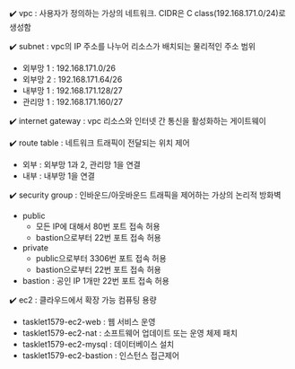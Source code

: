 ✔️ vpc : 사용자가 정의하는 가상의 네트워크. CIDR은 C class(192.168.171.0/24)로 생성함

✔️ subnet : vpc의 IP 주소를 나누어 리소스가 배치되는 물리적인 주소 범위
- 외부망 1 : 192.168.171.0/26
- 외부망 2 : 192.168.171.64/26
- 내부망 1 : 192.168.171.128/27
- 관리망 1 : 192.168.171.160/27

✔️ internet gateway : vpc 리소스와 인터넷 간 통신을 활성화하는 게이트웨이

✔️ route table : 네트워크 트래픽이 전달되는 위치 제어
- 외부 : 외부망 1과 2, 관리망 1을 연결
- 내부 : 내부망 1을 연결

✔️ security group : 인바운드/아웃바운드 트래픽을 제어하는 가상의 논리적 방화벽
- public
    - 모든 IP에 대해서 80번 포트 접속 허용
    - bastion으로부터 22번 포트 접속 허용
- private
  - public으로부터 3306번 포트 접속 허용
  - bastion으로부터 22번 포트 접속 허용
- bastion : 공인 IP 1개만 22번 포트 접속 허용

✔️ ec2 : 클라우드에서 확장 가능 컴퓨팅 용량
- tasklet1579-ec2-web : 웹 서비스 운영
- tasklet1579-ec2-nat : 소프트웨어 업데이트 또는 운영 체제 패치
- tasklet1579-ec2-mysql : 데이터베이스 설치
- tasklet1579-ec2-bastion : 인스턴스 접근제어
